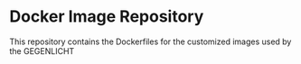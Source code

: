 # Docker Image Repository

This repository contains the Dockerfiles for the customized images used by the
GEGENLICHT